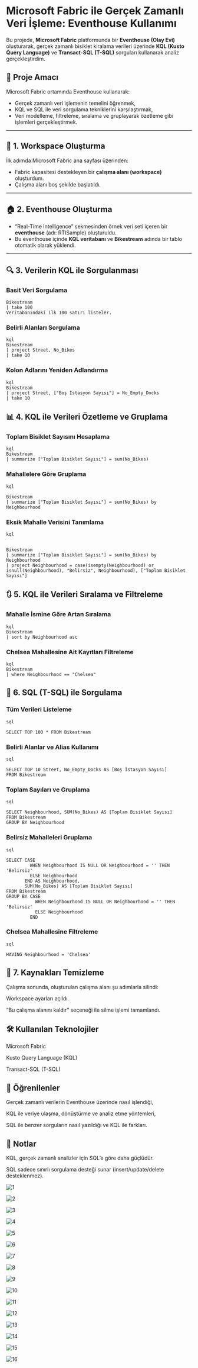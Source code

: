 # Microsoft Fabric ile Gerçek Zamanlı Veri İşleme: Eventhouse Kullanımı

Bu projede, **Microsoft Fabric** platformunda bir **Eventhouse (Olay Evi)** oluşturarak, gerçek zamanlı bisiklet kiralama verileri üzerinde **KQL (Kusto Query Language)** ve **Transact-SQL (T-SQL)** sorguları kullanarak analiz gerçekleştirdim.

## 🚀 Proje Amacı

Microsoft Fabric ortamında Eventhouse kullanarak:
- Gerçek zamanlı veri işlemenin temelini öğrenmek,
- KQL ve SQL ile veri sorgulama tekniklerini karşılaştırmak,
- Veri modelleme, filtreleme, sıralama ve gruplayarak özetleme gibi işlemleri gerçekleştirmek.

---

## 📁 1. Workspace Oluşturma

İlk adımda Microsoft Fabric ana sayfası üzerinden:
- Fabric kapasitesi destekleyen bir **çalışma alanı (workspace)** oluşturdum.
- Çalışma alanı boş şekilde başlatıldı.

---

## 🏠 2. Eventhouse Oluşturma

- “Real-Time Intelligence” sekmesinden örnek veri seti içeren bir **eventhouse** (adı: RTISample) oluşturuldu.
- Bu eventhouse içinde **KQL veritabanı** ve **Bikestream** adında bir tablo otomatik olarak yüklendi.

---

## 🔍 3. Verilerin KQL ile Sorgulanması

### Basit Veri Sorgulama
```kql
Bikestream
| take 100
Veritabanındaki ilk 100 satırı listeler.
```

### Belirli Alanları Sorgulama
```
kql
Bikestream
| project Street, No_Bikes
| take 10
```

### Kolon Adlarını Yeniden Adlandırma
```
kql
Bikestream
| project Street, ["Boş İstasyon Sayısı"] = No_Empty_Docks
| take 10
```

## 📊 4. KQL ile Verileri Özetleme ve Gruplama
### Toplam Bisiklet Sayısını Hesaplama
```
kql
Bikestream
| summarize ["Toplam Bisiklet Sayısı"] = sum(No_Bikes)
```

### Mahallelere Göre Gruplama
```
kql

Bikestream
| summarize ["Toplam Bisiklet Sayısı"] = sum(No_Bikes) by Neighbourhood
```

### Eksik Mahalle Verisini Tanımlama
```
kql


Bikestream
| summarize ["Toplam Bisiklet Sayısı"] = sum(No_Bikes) by Neighbourhood
| project Neighbourhood = case(isempty(Neighbourhood) or isnull(Neighbourhood), "Belirsiz", Neighbourhood), ["Toplam Bisiklet Sayısı"]
```
## 🔃 5. KQL ile Verileri Sıralama ve Filtreleme
### Mahalle İsmine Göre Artan Sıralama
```
kql
Bikestream
| sort by Neighbourhood asc
```

### Chelsea Mahallesine Ait Kayıtları Filtreleme
```
kql
Bikestream
| where Neighbourhood == "Chelsea"
```

## 🧩 6. SQL (T-SQL) ile Sorgulama
### Tüm Verileri Listeleme
```
sql

SELECT TOP 100 * FROM Bikestream
```

### Belirli Alanlar ve Alias Kullanımı
```
sql

SELECT TOP 10 Street, No_Empty_Docks AS [Boş İstasyon Sayısı]
FROM Bikestream
```

### Toplam Sayıları ve Gruplama
```
sql

SELECT Neighbourhood, SUM(No_Bikes) AS [Toplam Bisiklet Sayısı]
FROM Bikestream
GROUP BY Neighbourhood
```

### Belirsiz Mahalleleri Gruplama
```
sql

SELECT CASE
         WHEN Neighbourhood IS NULL OR Neighbourhood = '' THEN 'Belirsiz'
         ELSE Neighbourhood
       END AS Neighbourhood,
       SUM(No_Bikes) AS [Toplam Bisiklet Sayısı]
FROM Bikestream
GROUP BY CASE
           WHEN Neighbourhood IS NULL OR Neighbourhood = '' THEN 'Belirsiz'
           ELSE Neighbourhood
         END
```

### Chelsea Mahallesine Filtreleme
```
sql

HAVING Neighbourhood = 'Chelsea'
```

## 🧹 7. Kaynakları Temizleme
Çalışma sonunda, oluşturulan çalışma alanı şu adımlarla silindi:

Workspace ayarları açıldı.

“Bu çalışma alanını kaldır” seçeneği ile silme işlemi tamamlandı.

## 🛠️ Kullanılan Teknolojiler
Microsoft Fabric

Kusto Query Language (KQL)

Transact-SQL (T-SQL)

## 📌 Öğrenilenler
Gerçek zamanlı verilerin Eventhouse üzerinde nasıl işlendiği,

KQL ile veriye ulaşma, dönüştürme ve analiz etme yöntemleri,

SQL ile benzer sorguların nasıl yazıldığı ve KQL ile farkları.

## 📂 Notlar
KQL, gerçek zamanlı analizler için SQL’e göre daha güçlüdür.

SQL sadece sınırlı sorgulama desteği sunar (insert/update/delete desteklenmez).

![1](./images/1.png)

![2](./images/2.png)

![3](./images/3.png)

![4](./images/4.png)

![5](./images/5.png)

![6](./images/6.png)

![7](./images/7.png)

![8](./images/8.png)

![9](./images/9.png)

![10](./images/10.png)

![11](./images/11.png)

![12](./images/12.png)

![13](./images/13.png)

![14](./images/14.png)

![15](./images/15.png)

![16](./images/16.png)